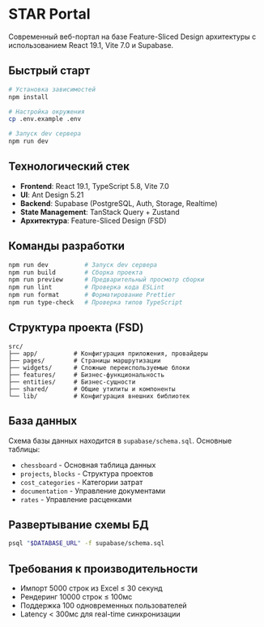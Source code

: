 # STAR Portal

Современный веб-портал на базе Feature-Sliced Design архитектуры с использованием React 19.1, Vite 7.0 и Supabase.

## Быстрый старт

```bash
# Установка зависимостей
npm install

# Настройка окружения
cp .env.example .env

# Запуск dev сервера
npm run dev
```

## Технологический стек

- **Frontend**: React 19.1, TypeScript 5.8, Vite 7.0
- **UI**: Ant Design 5.21
- **Backend**: Supabase (PostgreSQL, Auth, Storage, Realtime)
- **State Management**: TanStack Query + Zustand
- **Архитектура**: Feature-Sliced Design (FSD)

## Команды разработки

```bash
npm run dev          # Запуск dev сервера
npm run build        # Сборка проекта
npm run preview      # Предварительный просмотр сборки
npm run lint         # Проверка кода ESLint
npm run format       # Форматирование Prettier
npm run type-check   # Проверка типов TypeScript
```

## Структура проекта (FSD)

```
src/
├── app/          # Конфигурация приложения, провайдеры
├── pages/        # Страницы маршрутизации
├── widgets/      # Сложные переиспользуемые блоки
├── features/     # Бизнес-функциональность
├── entities/     # Бизнес-сущности
├── shared/       # Общие утилиты и компоненты
└── lib/          # Конфигурация внешних библиотек
```

## База данных

Схема базы данных находится в `supabase/schema.sql`. Основные таблицы:

- `chessboard` - Основная таблица данных
- `projects`, `blocks` - Структура проектов
- `cost_categories` - Категории затрат
- `documentation` - Управление документами
- `rates` - Управление расценками

## Развертывание схемы БД

```bash
psql "$DATABASE_URL" -f supabase/schema.sql
```

## Требования к производительности

- Импорт 5000 строк из Excel ≤ 30 секунд
- Рендеринг 10000 строк ≤ 100мс
- Поддержка 100 одновременных пользователей
- Latency < 300мс для real-time синхронизации
